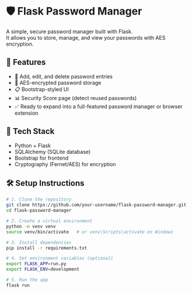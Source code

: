 # 🛡️ Flask Password Manager

A simple, secure password manager built with Flask.  
It allows you to store, manage, and view your passwords with AES encryption.  

## 🚀 Features

- 🔐 Add, edit, and delete password entries
- 🧊 AES-encrypted password storage
- 📋 Bootstrap-styled UI
- 📊 Security Score page (detect reused passwords)
- ✅ Ready to expand into a full-featured password manager or browser extension

## 🧠 Tech Stack

- Python + Flask
- SQLAlchemy (SQLite database)
- Bootstrap for frontend
- Cryptography (Fernet/AES) for encryption

## 🛠️ Setup Instructions

```bash
# 1. Clone the repository
git clone https://github.com/your-username/flask-password-manager.git
cd flask-password-manager

# 2. Create a virtual environment
python -m venv venv
source venv/bin/activate   # or venv\Scripts\activate on Windows

# 3. Install dependencies
pip install -r requirements.txt

# 4. Set environment variables (optional)
export FLASK_APP=run.py
export FLASK_ENV=development

# 5. Run the app
flask run
